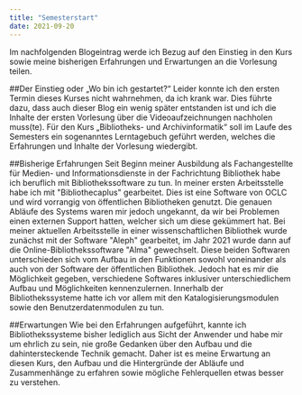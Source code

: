 ```yaml
---
title: "Semesterstart"
date: 2021-09-20
---
```


Im nachfolgenden Blogeintrag werde ich Bezug auf den Einstieg in den Kurs sowie meine bisherigen Erfahrungen und Erwartungen an die Vorlesung teilen.

##Der Einstieg oder „Wo bin ich gestartet?“
Leider konnte ich den ersten Termin dieses Kurses nicht wahrnehmen, da ich krank war. Dies führte dazu, dass auch dieser Blog ein wenig später entstanden ist und ich die Inhalte der ersten Vorlesung über die Videoaufzeichnungen nachholen muss(te).  Für den Kurs „Bibliotheks- und Archivinformatik“ soll im Laufe des Semesters ein sogenanntes Lerntagebuch geführt werden, welches die Erfahrungen und Inhalte der Vorlesung wiedergibt. 

##Bisherige Erfahrungen
Seit Beginn meiner Ausbildung als Fachangestellte für Medien- und Informationsdienste in der Fachrichtung Bibliothek habe ich beruflich mit Bibliothekssoftware zu tun. In meiner ersten Arbeitsstelle habe ich mit "Bibliothecaplus" gearbeitet. Dies ist eine Software von OCLC und wird vorrangig von öffentlichen Bibliotheken genutzt. Die genauen Abläufe des Systems waren mir jedoch ungekannt, da wir bei Problemen einen externen Support hatten, welcher sich um diese gekümmert hat. Bei meiner aktuellen Arbeitsstelle in einer wissenschaftlichen Bibliothek wurde zunächst mit der Software "Aleph" gearbeitet, im Jahr 2021 wurde dann auf die Online-Bibliothekssoftware "Alma" gewechselt. Diese beiden Softwaren unterschieden sich vom Aufbau in den Funktionen sowohl voneinander als auch von der Software der öffentlichen Bibliothek. Jedoch hat es mir die Möglichkeit gegeben, verschiedene Softwares inklusiver unterschiedlichem Aufbau und Möglichkeiten kennenzulernen. Innerhalb der Bibliothekssysteme hatte ich vor allem mit den Katalogisierungsmodulen sowie den Benutzerdatenmodulen zu tun. 

##Erwartungen
Wie bei den Erfahrungen aufgeführt, kannte ich Bibliothekssysteme bisher lediglich aus Sicht der Anwender und habe mir um ehrlich zu sein, nie große Gedanken über den Aufbau und die dahintersteckende Technik gemacht. Daher ist es meine Erwartung an diesen Kurs, den Aufbau und die Hintergründe der Abläufe und Zusammenhänge zu erfahren sowie mögliche Fehlerquellen etwas besser zu verstehen. 


